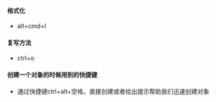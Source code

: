 
#### 格式化
- alt+cmd+l

#### 复写方法
- ctrl+o

#### 创建一个对象的时候用到的快捷键
- 通过快捷键ctrl+alt+空格，直接创建或者给出提示帮助我们迅速创建对象

